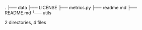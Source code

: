 .
├── data
├── LICENSE
├── metrics.py
├── readme.md
├── README.md
└── utils

2 directories, 4 files
